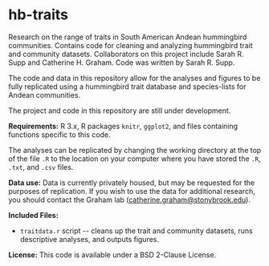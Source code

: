 hb-traits
=========

Research on the range of traits in South American Andean hummingbird communities. Contains code for cleaning and analyzing hummingbird trait and community datasets. Collaborators on this project include Sarah R. Supp and Catherine H. Graham. Code was written by Sarah R. Supp.

The code and data in this repository allow for the analyses and figures to be fully replicated using a hummingbird trait database and species-lists for Andean communities.

The project and code in this repository are still under development.

**Requirements:** R 3.x, R packages `knitr`, `ggplot2`, and files containing functions specific to this code.

The analyses can be replicated by changing the working directory at the top of the file `.R` to the location on your computer where you have stored the `.R`, `.txt`, and `.csv` files. 

**Data use:** Data is currently privately housed, but may be requested for the purposes of replication. If you wish to use the data for additional research, you should contact the Graham lab (catherine.graham@stonybrook.edu).

**Included Files:**

* `traitdata.r` script -- cleans up the trait and community datasets, runs descriptive analyses, and outputs figures.

**License:** This code is available under a BSD 2-Clause License.